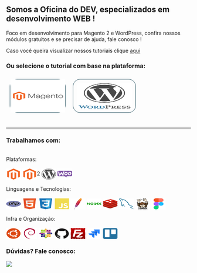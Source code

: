 ## Somos a Oficina do DEV, especializados em desenvolvimento WEB !

Foco em desenvolvimento para Magento 2 e WordPress, confira nossos módulos gratuitos e se precisar de ajuda, fale conosco !

Caso você queira visualizar nossos tutoriais clique [aqui](https://github.com/Oficina-do-Dev/Tutoriais)

### Ou selecione o tutorial com base na plataforma:

<div style="display: flex;">
<a href="https://github.com/Oficina-do-Dev/Tutoriais/tree/main/Magento_2">
    <div style="border: solid 1px #194756; border-radius: 20px; width: 150px; margin: 10px;">
        <img align="center" alt="Magento 2" height="90" width="150" src="https://raw.githubusercontent.com/devicons/devicon/master/icons/magento/magento-original-wordmark.svg">
    </div>
</a>
<a href="https://github.com/Oficina-do-Dev/Tutoriais/tree/main/WordPress">
    <div style="border: solid 1px #194756; border-radius: 20px; width: 150px; margin: 10px; padding: 10px">
        <img align="center" alt=WordPress" height="70" width="150" src="https://raw.githubusercontent.com/devicons/devicon/master/icons/wordpress/wordpress-original.svg">
    </div>
</a>
</div>

<br>
<hr>

### Trabalhamos com:
<br>
Plataformas:
<div style="display: inline_block"><br>
    <img align="center" alt="Magento 1" height="30" width="40" src="https://raw.githubusercontent.com/devicons/devicon/master/icons/magento/magento-original.svg">
    <img align="center" alt="Magento 2" height="30" width="40" src="https://raw.githubusercontent.com/devicons/devicon/master/icons/magento/magento-original.svg">2
    <img align="center" alt="WordPress" height="30" width="40" src="https://raw.githubusercontent.com/devicons/devicon/master/icons/wordpress/wordpress-plain.svg">
    <img align="center" alt="WooCommerce" height="30" width="40" src="https://raw.githubusercontent.com/devicons/devicon/master/icons/woocommerce/woocommerce-plain.svg">
</div>

<br>
Linguagens e Tecnologias: 
<div style="display: inline_block"><br>  
    <img align="center" alt="PHP" height="30" width="40" src="https://raw.githubusercontent.com/devicons/devicon/master/icons/php/php-original.svg">
    <img align="center" alt="HTML" height="30" width="40" src="https://raw.githubusercontent.com/devicons/devicon/master/icons/html5/html5-original.svg">
    <img align="center" alt="CSS" height="30" width="40" src="https://raw.githubusercontent.com/devicons/devicon/master/icons/css3/css3-original.svg">
    <img align="center" alt="Js" height="30" width="40" src="https://raw.githubusercontent.com/devicons/devicon/master/icons/javascript/javascript-plain.svg">
    <img align="center" alt="Apache" height="30" width="40" src="https://raw.githubusercontent.com/devicons/devicon/master/icons/apache/apache-original.svg">
    <img align="center" alt="NGINX" height="30" width="40" src="https://raw.githubusercontent.com/devicons/devicon/master/icons/nginx/nginx-original.svg">
    <img align="center" alt="Redis" height="30" width="40" src="https://raw.githubusercontent.com/devicons/devicon/master/icons/redis/redis-original.svg">
    <img align="center" alt="MySQL" height="30" width="40" src="https://raw.githubusercontent.com/devicons/devicon/master/icons/mysql/mysql-original.svg">
    <img align="center" alt="Composer" height="30" width="40" src="https://raw.githubusercontent.com/devicons/devicon/master/icons/composer/composer-original.svg">
    <img align="center" alt="Figma" height="30" width="40" src="https://raw.githubusercontent.com/devicons/devicon/master/icons/figma/figma-original.svg">
</div>

<br>
Infra e Organização:
<div style="display: inline_block"><br>   
    <img align="center" alt="Ubuntu" height="30" width="40" src="https://raw.githubusercontent.com/devicons/devicon/master/icons/ubuntu/ubuntu-plain.svg">
    <img align="center" alt="Debian" height="30" width="40" src="https://raw.githubusercontent.com/devicons/devicon/master/icons/debian/debian-original.svg">
    <img align="center" alt="CentOS" height="30" width="40" src="https://raw.githubusercontent.com/devicons/devicon/master/icons/centos/centos-original.svg">
    <img align="center" alt="GitHub" height="30" width="40" src="https://raw.githubusercontent.com/devicons/devicon/master/icons/github/github-original.svg">
    <img align="center" alt="Filezilla" height="30" width="40" src="https://raw.githubusercontent.com/devicons/devicon/master/icons/filezilla/filezilla-plain.svg">
    <img align="center" alt="Jira" height="30" width="40" src="https://raw.githubusercontent.com/devicons/devicon/master/icons/jira/jira-original.svg">
    <img align="center" alt="Trello" height="30" width="40" src="https://raw.githubusercontent.com/devicons/devicon/master/icons/trello/trello-plain.svg">
</div>


### Dúvidas? Fale conosco:

<div>
  <a href = "mailto:mauricio@plataformamagento.com.br"><img src="https://img.shields.io/badge/-Gmail-%23333?style=for-the-badge&logo=gmail&logoColor=red" target="_blank"></a>
</div>